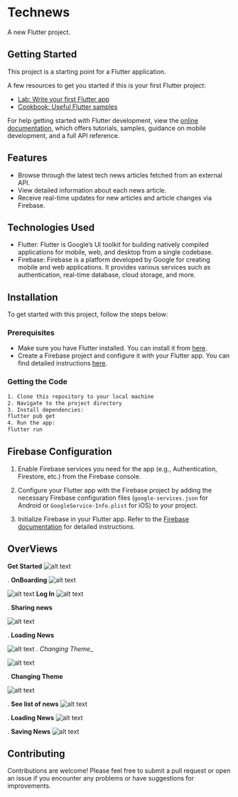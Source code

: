 # Technews

A new Flutter project.

## Getting Started

This project is a starting point for a Flutter application.

A few resources to get you started if this is your first Flutter project:

- [Lab: Write your first Flutter app](https://docs.flutter.dev/get-started/codelab)
- [Cookbook: Useful Flutter samples](https://docs.flutter.dev/cookbook)

For help getting started with Flutter development, view the
[online documentation](https://docs.flutter.dev/), which offers tutorials,
samples, guidance on mobile development, and a full API reference.

## Features

- Browse through the latest tech news articles fetched from an external API.
- View detailed information about each news article.
- Receive real-time updates for new articles and article changes via Firebase.
  
## Technologies Used

- Flutter: Flutter is Google’s UI toolkit for building natively compiled applications for mobile, web, and desktop from a single codebase.
- Firebase: Firebase is a platform developed by Google for creating mobile and web applications. It provides various services such as authentication, real-time database, cloud storage, and more.

## Installation

To get started with this project, follow the steps below:

### Prerequisites

- Make sure you have Flutter installed. You can install it from [here](https://flutter.dev/docs/get-started/install).
- Create a Firebase project and configure it with your Flutter app. You can find detailed instructions [here](https://firebase.google.com/docs/flutter/setup).

### Getting the Code
 ```bash
1. Clone this repository to your local machine
2. Navigate to the project directory
3. Install dependencies:
flutter pub get
4. Run the app:
flutter run
```
## Firebase Configuration

1. Enable Firebase services you need for the app (e.g., Authentication, Firestore, etc.) from the Firebase console.
   
2. Configure your Flutter app with the Firebase project by adding the necessary Firebase configuration files (`google-services.json` for Android or `GoogleService-Info.plist` for iOS) to your project.
   
3. Initialize Firebase in your Flutter app. Refer to the [Firebase documentation](https://firebase.google.com/docs/flutter/setup) for detailed instructions.

## OverViews

__Get Started__
  ![alt text](/assets/photo_9_2024-05-01_19-21-06.jpg)

. __OnBoarding__
  ![alt text](/assets/photo_4_2024-05-01_19-21-06.jpg)

  ![alt text](/assets/photo_5_2024-05-01_19-21-06.jpg)
__Log In__
  ![alt text](/assets/nn.jpg)

. __Sharing news__

![alt text](/assets/photo_1_2024-05-01_19-21-06.jpg)

. __Loading News__

 ![alt text](/assets/photo_2_2024-05-01_19-21-06.jpg)
. _Changing Theme__

  ![alt text](/assets/photo_3_2024-05-01_19-21-06.jpg)
  
. __Changing Theme__

  ![alt text](/assets/photo_6_2024-05-01_19-21-06.jpg)

. __See list of news__
   ![alt text](/assets/photo_8_2024-05-01_19-21-06.jpg)

. __Loading News__
    ![alt text](/assets/photo_10_2024-05-01_19-21-06.jpg)

. __Saving News__
     ![alt text](/assets/photo_11_2024-05-01_19-21-06.jpg)

## Contributing
Contributions are welcome! Please feel free to submit a pull request or open an issue if you encounter any problems or have suggestions for improvements.


